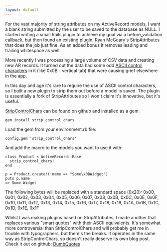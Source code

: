 ```yaml
---
layout: default
---
```

For the vast majority of string attributes on my ActiveRecord models, I want a
blank string submitted by the user to be saved to the database as NULL. I
started writing a small Rails plugin to achieve my goal via a before_validation
callback, but then found an existing plugin,
Ryan McGeary's [StripAttributes](http://github.com/rmm5t/strip_attributes) that
does the job just fine. As an added bonus it removes leading and trailing
whitespace as well.

More recently I was processing a large volume of CSV data and creating new
AR records. It turned out the data had some odd [ASCII control
characters](http://asciitable.com/) in it (like 0x0B - vertical tab) that were
causing grief elsewhere in the app.

In this day and age it's rare to require the use of ASCII control characters,
so I built a new plugin to strip them out before a model is saved. The plugin
is essentially a fork of StripAttributes so I won't claim it's innovative, but
it's useful.

[StripControlChars](http://github.com/yob/strip_control_chars) can be found on
github and installed as a gem.

    gem install strip_control_chars

Load the gem from your environment.rb file:

    config.gem 'strip_control_chars'

And add the macro to the models you want to use it with:

    class Product < ActiveRecord::Base
      strip_control_chars!
    end

    p = Product.create!(:name => "Some\x0BWidget")
    puts p.name
    => Some Widget

The following bytes will be replaced with a standard space (0x20): 0x00, 0x01,
0x02, 0x03, 0x04, 0x05, 0x06, 0x07, 0x08, 0x0B, 0x0C, 0x0E, 0x0F, 0x10, 0x11,
0x12, 0x13, 0x14, 0x15, 0x16, 0x17, 0x18, 0x19, 0x1A, 0x1B, 0x1C, 0x1D, 0x1E,
0x1F

Whilst I was making plugins based on StripAttributes, I made another that
replaces various "smart quotes" with their ASCII equivalents. It's somewhat
more controversial than StripControlChars and will probably get me in trouble with
typographers, but them's the breaks. It operates in the same way as
StripControlChars, so doesn't really deserve its own blog post. Check it out on
github: [DumbQuotes](https://github.com/yob/dumb_quotes)
